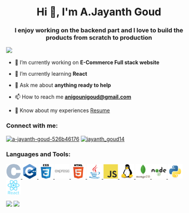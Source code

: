 <h1 align="center">Hi 👋, I'm A.Jayanth Goud</h1>
<h3 align="center">I enjoy working on the backend part and I love to build the products from scratch to production</h3>
<img style="max-width:70%"src = "https://wallpapercave.com/wp/wp2465956.jpg"/>

- 🔭 I’m currently working on **E-Commerce Full stack website**

- 🌱 I’m currently learning **React**

- 💬 Ask me about **anything ready to help**

- 📫 How to reach me **anigounigoud@gmail.com**

- 📄 Know about my experiences <a href="https://drive.google.com/file/d/1OKNOAQ5DfQaw1y6gkBzC9YjevLV4dfTB/view?usp=sharing">Resume</a>

<h3 align="left">Connect with me:</h3>
<p align="left">
<a href="https://linkedin.com/in/a-jayanth-goud-526b46176" target="blank"><img align="center" src="https://cdn.jsdelivr.net/npm/simple-icons@3.0.1/icons/linkedin.svg" alt="a-jayanth-goud-526b46176" height="30" width="40" /></a>
<a href="https://instagram.com/jayanth_goud14" target="blank"><img align="center" src="https://cdn.jsdelivr.net/npm/simple-icons@3.0.1/icons/instagram.svg" alt="jayanth_goud14" height="30" width="40" /></a>
</p>

<h3 align="left">Languages and Tools:</h3>
<p align="left"> <a href="https://www.cprogramming.com/" target="_blank"> <img src="https://raw.githubusercontent.com/devicons/devicon/master/icons/c/c-original.svg" alt="c" width="40" height="40"/> </a> <a href="https://www.w3schools.com/cpp/" target="_blank"> <img src="https://raw.githubusercontent.com/devicons/devicon/master/icons/cplusplus/cplusplus-original.svg" alt="cplusplus" width="40" height="40"/> </a> <a href="https://www.w3schools.com/css/" target="_blank"> <img src="https://raw.githubusercontent.com/devicons/devicon/master/icons/css3/css3-original-wordmark.svg" alt="css3" width="40" height="40"/> </a> <a href="https://expressjs.com" target="_blank"> <img src="https://raw.githubusercontent.com/devicons/devicon/master/icons/express/express-original-wordmark.svg" alt="express" width="40" height="40"/> </a> <a href="https://www.w3.org/html/" target="_blank"> <img src="https://raw.githubusercontent.com/devicons/devicon/master/icons/html5/html5-original-wordmark.svg" alt="html5" width="40" height="40"/> </a> <a href="https://www.java.com" target="_blank"> <img src="https://raw.githubusercontent.com/devicons/devicon/master/icons/java/java-original.svg" alt="java" width="40" height="40"/> </a> <a href="https://developer.mozilla.org/en-US/docs/Web/JavaScript" target="_blank"> <img src="https://raw.githubusercontent.com/devicons/devicon/master/icons/javascript/javascript-original.svg" alt="javascript" width="40" height="40"/> </a> <a href="https://www.linux.org/" target="_blank"> <img src="https://raw.githubusercontent.com/devicons/devicon/master/icons/linux/linux-original.svg" alt="linux" width="40" height="40"/> </a> <a href="https://www.mongodb.com/" target="_blank"> <img src="https://raw.githubusercontent.com/devicons/devicon/master/icons/mongodb/mongodb-original-wordmark.svg" alt="mongodb" width="40" height="40"/> </a> <a href="https://nodejs.org" target="_blank"> <img src="https://raw.githubusercontent.com/devicons/devicon/master/icons/nodejs/nodejs-original-wordmark.svg" alt="nodejs" width="40" height="40"/> </a> <a href="https://www.python.org" target="_blank"> <img src="https://raw.githubusercontent.com/devicons/devicon/master/icons/python/python-original.svg" alt="python" width="40" height="40"/> </a> <a href="https://reactjs.org/" target="_blank"> <img src="https://raw.githubusercontent.com/devicons/devicon/master/icons/react/react-original-wordmark.svg" alt="react" width="40" height="40"/> </a> </p>

<img src = "https://github-readme-stats.vercel.app/api?username=jay459&show_icons=true"/> 
<img src = "https://github-readme-stats.vercel.app/api/top-langs/?username=jay459&layout=compact"/>
